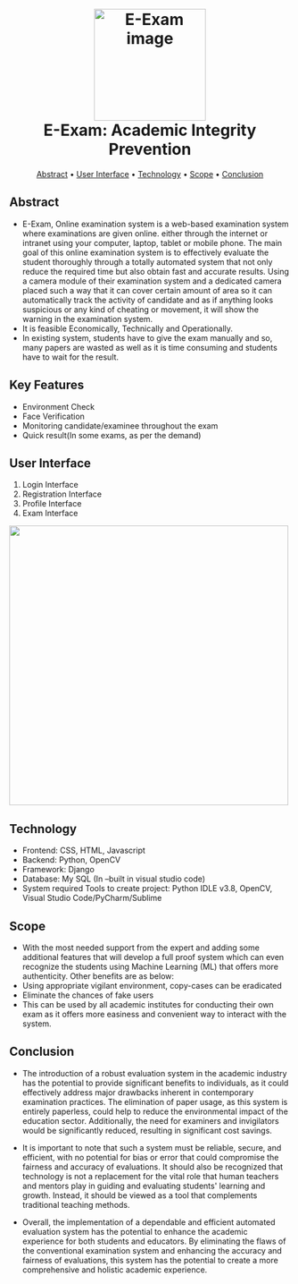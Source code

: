 <h1 align="center">
  <br>
  <img src="https://user-images.githubusercontent.com/70654351/232939374-993f37c9-e4d9-46d2-bab3-c15dfc0dda28.png" alt="E-Exam image" width="200">
  <br>
  E-Exam: Academic Integrity Prevention
  <br>
</h1>

<p align="center">
  <a href="#abstract">Abstract</a> •
  <a href="#user-interface">User Interface</a> •
  <a href="#technology">Technology</a> •
  <a href="#scope">Scope</a> •
  <a href="#conclusion">Conclusion</a>
</p>

## Abstract

* E-Exam, Online examination system is a web-based examination system where examinations are given online. either through the internet or intranet using your computer, laptop, tablet or mobile phone. The main goal of this online examination system is to effectively evaluate the student thoroughly through a totally automated system that not only reduce the required time but also obtain fast and accurate results.
Using a camera module of their examination system and a dedicated camera placed such a way that it can cover certain amount of area so it can automatically track the activity of candidate and as if anything looks suspicious or any kind of cheating or movement, it will show the warning in the examination system.
* It is feasible Economically, Technically and Operationally.
* In existing system, students have to give the exam manually and so, many papers are wasted as well as it is time consuming and students have to wait for the result.

## Key Features

* Environment Check
* Face Verification
* Monitoring candidate/examinee throughout the exam
* Quick result(In some exams, as per the demand) 

## User Interface

1) Login Interface
2) Registration Interface
3) Profile Interface
4) Exam Interface

<img src="https://user-images.githubusercontent.com/70654351/232937729-b24b2073-34a0-4745-bc94-d55c7d1da4e2.png" width="500">

## Technology

* Frontend: CSS, HTML, Javascript
* Backend: Python, OpenCV
* Framework: Django
* Database: My SQL (In –built in visual studio code)
* System required Tools to create project: Python IDLE v3.8, OpenCV, Visual Studio Code/PyCharm/Sublime

## Scope

* With the most needed support from the expert and adding some additional features that will develop a full proof system which can even recognize the students using Machine Learning (ML) that offers more authenticity.
Other benefits are as below:
* Using appropriate vigilant environment, copy-cases can be eradicated
* Eliminate the chances of fake users
* This can be used by all academic institutes for conducting their own exam as it offers more easiness and convenient way to interact with the system.

## Conclusion

* The introduction of a robust evaluation system in the academic industry has the potential to provide significant benefits to individuals, as it could effectively address major drawbacks inherent in contemporary examination practices. The elimination of paper usage, as this system is entirely paperless, could help to reduce the environmental impact of the education sector. Additionally, the need for examiners and invigilators would be significantly reduced, resulting in significant cost savings.

* It is important to note that such a system must be reliable, secure, and efficient, with no potential for bias or error that could compromise the fairness and accuracy of evaluations. It should also be recognized that technology is not a replacement for the vital role that human teachers and mentors play in guiding and evaluating students' learning and growth. Instead, it should be viewed as a tool that complements traditional teaching methods.

* Overall, the implementation of a dependable and efficient automated evaluation system has the potential to enhance the academic experience for both students and educators. By eliminating the flaws of the conventional examination system and enhancing the accuracy and fairness of evaluations, this system has the potential to create a more comprehensive and holistic academic experience.

